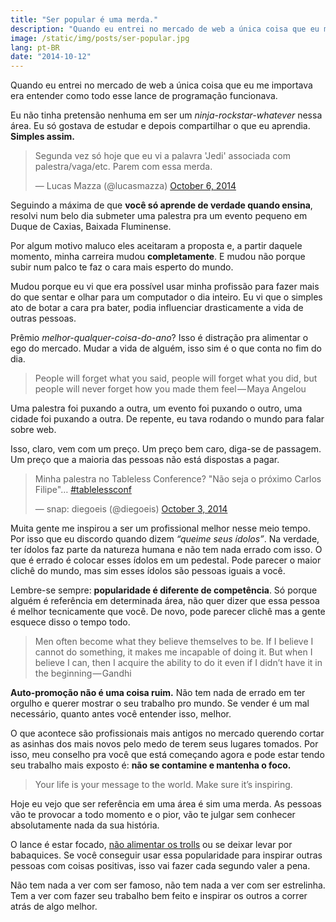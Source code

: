 ```yaml
---
title: "Ser popular é uma merda."
description: "Quando eu entrei no mercado de web a única coisa que eu me importava era entender como todo esse lance de programação funcionava."
image: /static/img/posts/ser-popular.jpg
lang: pt-BR
date: "2014-10-12"
---
```


Quando eu entrei no mercado de web a única coisa que eu me importava era entender como todo esse lance de programação funcionava.

Eu não tinha pretensão nenhuma em ser um _ninja-rockstar-whatever_ nessa área. Eu só gostava de estudar e depois compartilhar o que eu aprendia. **Simples assim.**

<blockquote class="twitter-tweet" data-lang="en"><p lang="pt" dir="ltr">Segunda vez só hoje que eu vi a palavra &#39;Jedi&#39; associada com palestra/vaga/etc. Parem com essa merda.</p>&mdash; Lucas Mazza (@lucasmazza) <a href="https://twitter.com/lucasmazza/status/519194668886917120">October 6, 2014</a></blockquote>

Seguindo a máxima de que **você só aprende de verdade quando ensina**, resolvi num belo dia submeter uma palestra pra um evento pequeno em Duque de Caxias, Baixada Fluminense.

Por algum motivo maluco eles aceitaram a proposta e, a partir daquele momento, minha carreira mudou **completamente**. E mudou não porque subir num palco te faz o cara mais esperto do mundo.

Mudou porque eu vi que era possível usar minha profissão para fazer mais do que sentar e olhar para um computador o dia inteiro. Eu vi que o simples ato de botar a cara pra bater, podia influenciar drasticamente a vida de outras pessoas.

Prêmio _melhor-qualquer-coisa-do-ano_? Isso é distração pra alimentar o ego do mercado. Mudar a vida de alguém, isso sim é o que conta no fim do dia.

> People will forget what you said, people will forget what you did, but people will never forget how you made them feel — Maya Angelou

Uma palestra foi puxando a outra, um evento foi puxando o outro, uma cidade foi puxando a outra. De repente, eu tava rodando o mundo para falar sobre web.

Isso, claro, vem com um preço. Um preço bem caro, diga-se de passagem. Um preço que a maioria das pessoas não está dispostas a pagar.

<blockquote class="twitter-tweet" data-lang="en"><p lang="pt" dir="ltr">Minha palestra no Tableless Conference? &quot;Não seja o próximo Carlos Filipe&quot;… <a href="https://twitter.com/hashtag/tablelessconf?src=hash">#tablelessconf</a></p>&mdash; snap: diegoeis (@diegoeis) <a href="https://twitter.com/diegoeis/status/518100812778975232">October 3, 2014</a></blockquote>

Muita gente me inspirou a ser um profissional melhor nesse meio tempo. Por isso que eu discordo quando dizem _“queime seus ídolos”_. Na verdade, ter ídolos faz parte da natureza humana e não tem nada errado com isso. O que é errado é colocar esses ídolos em um pedestal. Pode parecer o maior clichê do mundo, mas sim esses ídolos são pessoas iguais a você.

Lembre-se sempre: **popularidade é diferente de competência**. Só porque alguém é referência em determinada área, não quer dizer que essa pessoa é melhor tecnicamente que você. De novo, pode parecer clichê mas a gente esquece disso o tempo todo.

> Men often become what they believe themselves to be. If I believe I cannot do something, it makes me incapable of doing it. But when I believe I can, then I acquire the ability to do it even if I didn’t have it in the beginning — Gandhi

**Auto-promoção não é uma coisa ruim.** Não tem nada de errado em ter orgulho e querer mostrar o seu trabalho pro mundo. Se vender é um mal necessário, quanto antes você entender isso, melhor.

O que acontece são profissionais mais antigos no mercado querendo cortar as asinhas dos mais novos pelo medo de terem seus lugares tomados. Por isso, meu conselho pra você que está começando agora e pode estar tendo seu trabalho mais exposto é: **não se contamine e mantenha o foco.**

> Your life is your message to the world. Make sure it’s inspiring.

Hoje eu vejo que ser referência em uma área é sim uma merda. As pessoas vão te provocar a todo momento e o pior, vão te julgar sem conhecer absolutamente nada da sua história.

O lance é estar focado, [não alimentar os trolls](https://www.youtube.com/watch?v=ulNSlES1Fds) ou se deixar levar por babaquices. Se você conseguir usar essa popularidade para inspirar outras pessoas com coisas positivas, isso vai fazer cada segundo valer a pena.

Não tem nada a ver com ser famoso, não tem nada a ver com ser estrelinha. Tem a ver com fazer seu trabalho bem feito e inspirar os outros a correr atrás de algo melhor.

<script async src="//platform.twitter.com/widgets.js" charset="utf-8"></script>
